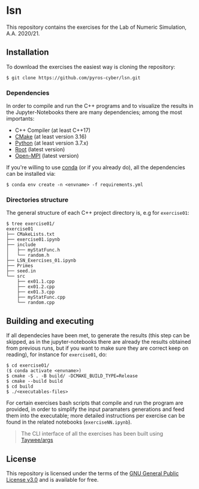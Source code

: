 # lsn
This repository contains the exercises for the Lab of Numeric Simulation, A.A. 2020/21.

## Installation ##
To download the exercises the easiest way is cloning the repository:
```
$ git clone https://github.com/pyros-cyber/lsn.git
```

### Dependencies ###
In order to compile and run the C++ programs and to visualize the results in the Jupyter-Notebooks there are many dependencies; among the most importants:
- C++ Compiler (at least C++17)
- [CMake](https://cmake.org/) (at least version 3.16)
- [Python](https://www.python.org/downloads/) (at least version 3.7.x)
- [Root](https://root.cern/) (latest version)
- [Open-MPI](https://www.open-mpi.org/) (latest version)

If you're willing to use [conda](https://docs.conda.io/projects/conda/en/latest/user-guide/index.html) (or if you already do), all the dependencies can be installed via:
```
$ conda env create -n <envname> -f requirements.yml
```

### Directories structure ###
The general structure of each C++ project directory is, e.g for `exercise01`:
```
$ tree exercise01/
exercise01
├── CMakeLists.txt
├── exercise01.ipynb
├── include
│   ├── myStatFunc.h
│   └── random.h
├── LSN_Exercises_01.ipynb
├── Primes
├── seed.in
└── src
    ├── ex01.1.cpp
    ├── ex01.2.cpp
    ├── ex01.3.cpp
    ├── myStatFunc.cpp
    └── random.cpp
```

## Building and executing ##
If all dependecies have been met, to generate the results (this step can be skipped, as in the jupyter-notebooks there are already the results obtained from previous runs, but if you want to make sure they are correct keep on reading), for instance for `exercise01`, do:
```
$ cd exercise01/
($ conda activate <envname>)
$ cmake -S . -B build/ -DCMAKE_BUILD_TYPE=Release
$ cmake --build build
$ cd build
$ ./<executables-files>
```
For certain exercises bash scripts that compile and run the program are provided, in order to simplify the input paramaters generations and feed them into the executable; more detailed instructions per exercise can be found in the related notebooks (`exerciseNN.ipynb`).

> The CLI interface of all the exercises has been built using [Taywee/args](https://github.com/Taywee/args)

## License ##
This repository is licensed under the terms of the [GNU General Public License v3.0](https://www.gnu.org/licenses/gpl-3.0.html) and is available for free. 

